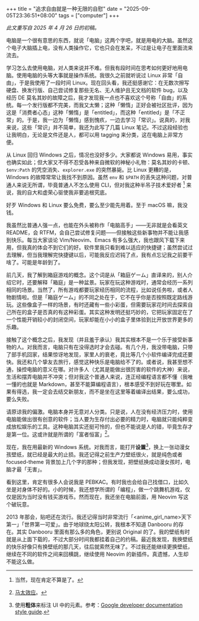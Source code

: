 +++
title = "追求自由就是一种无限的自慰"
date = "2025-09-05T23:36:51+08:00"
tags = ["computer"]
+++

_此文重写自 2025 年 4 月 26 日的初稿。_

电脑是一个很有意思的东西，就说「电脑」这两个字吧，就是用电的大脑。虽然这个电子大脑插上电，没有人类操作它，它也只会在发呆，不过是让电子在里面流来流去。

学习怎么去使用电脑，对人类来说并不难。但我有段时间在思考如何更好地用电脑。使用电脑的头等大事就是操作系统。我很久之前就听说过 Linux 非常「自由」，于是我使用了一段时间 Linux。现在回头看，我还挺感谢它：在无数次擦写硬盘、换发行版、自己尝试修复那些无名、无人维护且无文档的软件 bug，以及经历 DE 莫名其妙的故障之后，我才发现我一点也不喜欢这个号称「自由」的系统。每一个发行版都不完美，而我又太懒；这种「懒惰」正好会被社区批评，因为这是「消费者心态」这种「懒惰」是「entitled」，而这种「entitled」是「不正常」的。于是，我一边为「懒惰」感到愧疚，一边去学习「常识」。说真的，对我来说，这些「常识」并不简单，我还为此写了几篇 Linux 笔记。不过这段经验也让我明白，无论是文件还是人，都可以用 tagging 来分类，这在电脑上非常方便。

从 Linux 回归 Windows 之后，情况也没好多少。大家都说 Windows 易用，事实也确实如此；但大家又不得不忍受各种来自微软的神秘小礼物：莫名其妙的卡顿、`$env:Path` 的凭空消失、`explorer.exe` 的突然暴毙。比 Linux 更糟的是，Windows 的故障常常让我找不到原因。虽然 `env` 和 `$PATH` 的丢失这种问题，对普通人来说无所谓，毕竟普通人不怎么使用 CLI，但对我这种半吊子技术爱好者 [^1] 来说，我的自大和虚荣心驱使我非要追根究底。

好歹 Windows 和 Linux 要么免费，要么至少能先用着。至于 macOS 嘛，我没钱。

我虽然比普通人强一点，也能在外头被称作「电脑高手」——无非就是会看英文 README，会 RTFM，会自己尝试修复问题——但接触这些新事物并不能让我感到快乐。每当大家谈论 Vim/Neovim、Emacs 有多么强大，我也跟风下载下来用，但我真的体会不到它们的好。软件里我只看到难以适应的快捷键；虽然尝试过去理解，但当我理解完快捷键以后，可能我反应迟钝了点，我有点忘记我之前要干啥了。可能是年龄到了。

前几天，我了解到箱庭游戏的概念。这个词是从「箱庭ゲーム」直译来的，别人介绍它时，还要解释「箱庭」是一种盆景。玩家在玩这种游戏时，通常会经历一系列相同的场景。当然了，所有游戏都要玩家经历相同的流程，比如说任务啦，或者人物剧情啦。但是「箱庭ゲーム」的不同之处在于，它不在乎你是否按照既定路线游玩。这些像盒子一样的场景，有时还藏有一些小彩蛋，但需要玩家花时间去探索自己所在的盒子是否真的有这种彩蛋。其实这种发明还挺巧妙的，它把玩家固定在了一个性能开销较小的封闭空间，玩家却能在小小的盒子里体验到比开放世界更多的乐趣。

接触了这个概念之后，我发现（并且羞于承认）我其实根本不是一个乐于接受新事物的人。对我而言，电脑只有在没得选时才会去碰。有几个月，我没带电脑，只带了部手机回家，结果惊讶地发现，家里人的衰老，竟比等几个小软件编译完成还要快。我还和几个挚友去旅行，感觉这种快乐是电脑给不了的。或者说，我甚至想不通，操控电脑的意义在哪。对许多人（尤其是能做出很厉害的软件的大神）来说，生活和摆弄电脑并不冲突；但对我这个普通人来说，连正经编程语言都不懂（我唯一懂的也就是 Markdown，甚至不能算编程语言），根本感受不到好玩在哪里。如果有得选，我一定会去结交新朋友，而不是坐在这里等着编译出结果，要么成功，要么失败。

请原谅我的偏激。电脑本身并无意对人分类。只是说，人在没有经济压力时，使用电脑能做出很有创意的软件；当人要为生存付出必要的精力时，电脑就只能纯粹变成放松娱乐的工具。这种电脑其实还挺可怜的，但也不能说是人的错，毕竟生存才是第一位。这或许就是所谓的「富者恒富」[^2]。

现在，我在用最新的 Windows 系统。对我而言，能打开**设置**[^3]，换上一张动漫女孩壁纸，就已经是最大的止损。我还记得之前生产力壁纸很火，就是纯色或者 focused-theme 背景加上几个字的那种；但我发现，把壁纸换成动漫女孩时，电脑才最「无害」。

看到这里，肯定有很多人会说我是 PEBKAC。有时我也会给自己找借口，比如久坐是对身体不好的。小的时候，我还想学所谓的「编程」，做一个跳舞机游戏，仅仅是因为当时没有钱买游戏币。然而现在，我还坐在电脑前面，用 Neovim 写这个破玩意。

2013 年那会，贴吧还在流行。我还记得当时非常流行「<anime_girl_name>天下第一」「世界第一可爱」。由于地球绕太阳公转，我根本不知道 Danbooru 的存在。其实 Danbooru 里面有那么多的角色，更别说 Original 的了。我的壁纸有时就是从上面下载的，不过大部分时间我都挂着自己的约稿。最近我发现，我换壁纸的快乐好像只有换壁纸的那几天，往后就索然无味了。不过我还能继续更换壁纸，继续在不同的软件之间来回横跳，继续使用 Neovim 的新插件。真遗憾，人生却不能这么做。

[^1]: 当然，现在肯定不算是了。
[^2]: [马太效应](https://en.wikipedia.org/wiki/Matthew_effect)。
[^3]: 使用**粗体**来标注 UI 中的元素。参考：[Google developer documentation style guide](https://developers.google.com/style/text-formatting).

